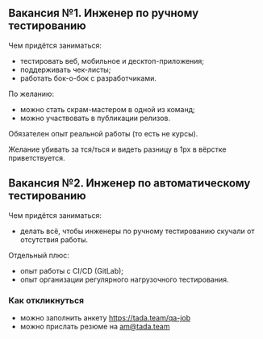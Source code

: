 ## Вакансия №1. Инженер по ручному тестированию

Чем придётся заниматься:
 - тестировать веб, мобильное и десктоп-приложения;
 - поддерживать чек-листы;
 - работать бок-о-бок с разработчиками.

По желанию:
 - можно стать скрам-мастером в одной из команд;
 - можно участвовать в публикации релизов.

Обязателен опыт реальной работы (то есть не курсы). 

Желание убивать за тся/ться и видеть разницу в 1px в вёрстке приветствуется.

## Вакансия №2. Инженер по автоматическому тестированию

Чем придётся заниматься:
 - делать всё, чтобы инженеры по ручному тестированию скучали от отсутствия работы.

Отдельный плюс:
 - опыт работы с CI/CD (GitLab);
 - опыт организации регулярного нагрузочного тестирования.

### Как откликнуться
 - можно заполнить анкету https://tada.team/qa-job
 - можно прислать резюме на am@tada.team
